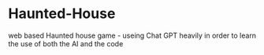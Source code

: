 # Haunted-House
web based Haunted house game - useing Chat GPT heavily in order to learn the use of both the AI and the code
